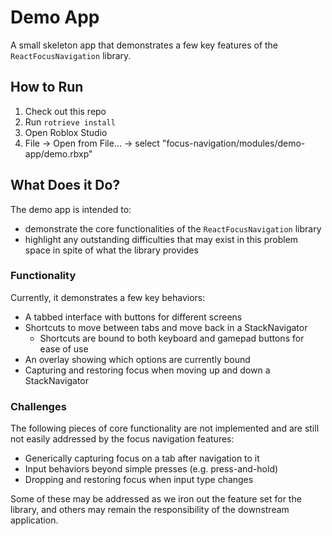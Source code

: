# Demo App

A small skeleton app that demonstrates a few key features of the `ReactFocusNavigation` library.

## How to Run

1. Check out this repo
2. Run `rotrieve install`
3. Open Roblox Studio
4. File -> Open from File... -> select "focus-navigation/modules/demo-app/demo.rbxp"

## What Does it Do?

The demo app is intended to:
* demonstrate the core functionalities of the `ReactFocusNavigation` library
* highlight any outstanding difficulties that may exist in this problem space in spite of what the library provides

### Functionality

Currently, it demonstrates a few key behaviors:

* A tabbed interface with buttons for different screens
* Shortcuts to move between tabs and move back in a StackNavigator
    * Shortcuts are bound to both keyboard and gamepad buttons for ease of use
* An overlay showing which options are currently bound
* Capturing and restoring focus when moving up and down a StackNavigator

### Challenges

The following pieces of core functionality are not implemented and are still not easily addressed by the focus navigation features:

* Generically capturing focus on a tab after navigation to it
* Input behaviors beyond simple presses (e.g. press-and-hold)
* Dropping and restoring focus when input type changes

Some of these may be addressed as we iron out the feature set for the library, and others may remain the responsibility of the downstream application.